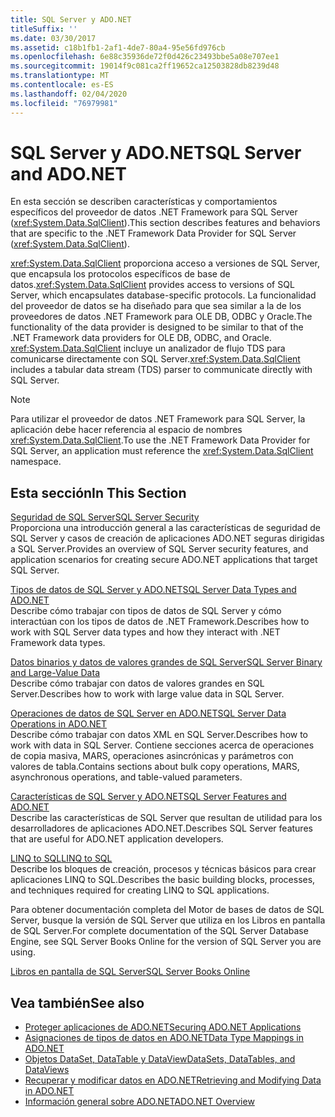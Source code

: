 ```yaml
---
title: SQL Server y ADO.NET
titleSuffix: ''
ms.date: 03/30/2017
ms.assetid: c18b1fb1-2af1-4de7-80a4-95e56fd976cb
ms.openlocfilehash: 6e88c35936de72f0d426c23493bbe5a08e707ee1
ms.sourcegitcommit: 19014f9c081ca2ff19652ca12503828db8239d48
ms.translationtype: MT
ms.contentlocale: es-ES
ms.lasthandoff: 02/04/2020
ms.locfileid: "76979981"
---
```

# <a name="sql-server-and-adonet"></a><span data-ttu-id="2c87e-102">SQL Server y ADO.NET</span><span class="sxs-lookup"><span data-stu-id="2c87e-102">SQL Server and ADO.NET</span></span>
<span data-ttu-id="2c87e-103">En esta sección se describen características y comportamientos específicos del proveedor de datos .NET Framework para SQL Server (<xref:System.Data.SqlClient>).</span><span class="sxs-lookup"><span data-stu-id="2c87e-103">This section describes features and behaviors that are specific to the .NET Framework Data Provider for SQL Server (<xref:System.Data.SqlClient>).</span></span>  
  
 <span data-ttu-id="2c87e-104"><xref:System.Data.SqlClient> proporciona acceso a versiones de SQL Server, que encapsula los protocolos específicos de base de datos.</span><span class="sxs-lookup"><span data-stu-id="2c87e-104"><xref:System.Data.SqlClient> provides access to versions of SQL Server, which encapsulates database-specific protocols.</span></span> <span data-ttu-id="2c87e-105">La funcionalidad del proveedor de datos se ha diseñado para que sea similar a la de los proveedores de datos .NET Framework para OLE DB, ODBC y Oracle.</span><span class="sxs-lookup"><span data-stu-id="2c87e-105">The functionality of the data provider is designed to be similar to that of the .NET Framework data providers for OLE DB, ODBC, and Oracle.</span></span> <span data-ttu-id="2c87e-106"><xref:System.Data.SqlClient> incluye un analizador de flujo TDS para comunicarse directamente con SQL Server.</span><span class="sxs-lookup"><span data-stu-id="2c87e-106"><xref:System.Data.SqlClient> includes a tabular data stream (TDS) parser to communicate directly with SQL Server.</span></span>  
  
> [!NOTE]
> <span data-ttu-id="2c87e-107">Para utilizar el proveedor de datos .NET Framework para SQL Server, la aplicación debe hacer referencia al espacio de nombres <xref:System.Data.SqlClient>.</span><span class="sxs-lookup"><span data-stu-id="2c87e-107">To use the .NET Framework Data Provider for SQL Server, an application must reference the <xref:System.Data.SqlClient> namespace.</span></span>  
  
## <a name="in-this-section"></a><span data-ttu-id="2c87e-108">Esta sección</span><span class="sxs-lookup"><span data-stu-id="2c87e-108">In This Section</span></span>  
 [<span data-ttu-id="2c87e-109">Seguridad de SQL Server</span><span class="sxs-lookup"><span data-stu-id="2c87e-109">SQL Server Security</span></span>](sql-server-security.md)  
 <span data-ttu-id="2c87e-110">Proporciona una introducción general a las características de seguridad de SQL Server y casos de creación de aplicaciones ADO.NET seguras dirigidas a SQL Server.</span><span class="sxs-lookup"><span data-stu-id="2c87e-110">Provides an overview of SQL Server security features, and application scenarios for creating secure ADO.NET applications that target SQL Server.</span></span>  
  
 [<span data-ttu-id="2c87e-111">Tipos de datos de SQL Server y ADO.NET</span><span class="sxs-lookup"><span data-stu-id="2c87e-111">SQL Server Data Types and ADO.NET</span></span>](sql-server-data-types.md)  
 <span data-ttu-id="2c87e-112">Describe cómo trabajar con tipos de datos de SQL Server y cómo interactúan con los tipos de datos de .NET Framework.</span><span class="sxs-lookup"><span data-stu-id="2c87e-112">Describes how to work with SQL Server data types and how they interact with .NET Framework data types.</span></span>  
  
 [<span data-ttu-id="2c87e-113">Datos binarios y datos de valores grandes de SQL Server</span><span class="sxs-lookup"><span data-stu-id="2c87e-113">SQL Server Binary and Large-Value Data</span></span>](sql-server-binary-and-large-value-data.md)  
 <span data-ttu-id="2c87e-114">Describe cómo trabajar con datos de valores grandes en SQL Server.</span><span class="sxs-lookup"><span data-stu-id="2c87e-114">Describes how to work with large value data in SQL Server.</span></span>  
  
 [<span data-ttu-id="2c87e-115">Operaciones de datos de SQL Server en ADO.NET</span><span class="sxs-lookup"><span data-stu-id="2c87e-115">SQL Server Data Operations in ADO.NET</span></span>](sql-server-data-operations.md)  
 <span data-ttu-id="2c87e-116">Describe cómo trabajar con datos XML en SQL Server.</span><span class="sxs-lookup"><span data-stu-id="2c87e-116">Describes how to work with data in SQL Server.</span></span> <span data-ttu-id="2c87e-117">Contiene secciones acerca de operaciones de copia masiva, MARS, operaciones asincrónicas y parámetros con valores de tabla.</span><span class="sxs-lookup"><span data-stu-id="2c87e-117">Contains sections about bulk copy operations, MARS, asynchronous operations, and table-valued parameters.</span></span>  
  
 [<span data-ttu-id="2c87e-118">Características de SQL Server y ADO.NET</span><span class="sxs-lookup"><span data-stu-id="2c87e-118">SQL Server Features and ADO.NET</span></span>](sql-server-features-and-adonet.md)  
 <span data-ttu-id="2c87e-119">Describe las características de SQL Server que resultan de utilidad para los desarrolladores de aplicaciones ADO.NET.</span><span class="sxs-lookup"><span data-stu-id="2c87e-119">Describes SQL Server features that are useful for ADO.NET application developers.</span></span>  
  
 [<span data-ttu-id="2c87e-120">LINQ to SQL</span><span class="sxs-lookup"><span data-stu-id="2c87e-120">LINQ to SQL</span></span>](./linq/index.md)  
 <span data-ttu-id="2c87e-121">Describe los bloques de creación, procesos y técnicas básicos para crear aplicaciones LINQ to SQL.</span><span class="sxs-lookup"><span data-stu-id="2c87e-121">Describes the basic building blocks, processes, and techniques required for creating LINQ to SQL applications.</span></span>  
  
 <span data-ttu-id="2c87e-122">Para obtener documentación completa del Motor de bases de datos de SQL Server, busque la versión de SQL Server que utiliza en los Libros en pantalla de SQL Server.</span><span class="sxs-lookup"><span data-stu-id="2c87e-122">For complete documentation of the SQL Server Database Engine, see SQL Server Books Online for the version of SQL Server you are using.</span></span>  
  
 [<span data-ttu-id="2c87e-123">Libros en pantalla de SQL Server</span><span class="sxs-lookup"><span data-stu-id="2c87e-123">SQL Server Books Online</span></span>](/sql/sql-server/sql-server-technical-documentation)  
  
## <a name="see-also"></a><span data-ttu-id="2c87e-124">Vea también</span><span class="sxs-lookup"><span data-stu-id="2c87e-124">See also</span></span>

- [<span data-ttu-id="2c87e-125">Proteger aplicaciones de ADO.NET</span><span class="sxs-lookup"><span data-stu-id="2c87e-125">Securing ADO.NET Applications</span></span>](../securing-ado-net-applications.md)
- [<span data-ttu-id="2c87e-126">Asignaciones de tipos de datos en ADO.NET</span><span class="sxs-lookup"><span data-stu-id="2c87e-126">Data Type Mappings in ADO.NET</span></span>](../data-type-mappings-in-ado-net.md)
- [<span data-ttu-id="2c87e-127">Objetos DataSet, DataTable y DataView</span><span class="sxs-lookup"><span data-stu-id="2c87e-127">DataSets, DataTables, and DataViews</span></span>](../dataset-datatable-dataview/index.md)
- [<span data-ttu-id="2c87e-128">Recuperar y modificar datos en ADO.NET</span><span class="sxs-lookup"><span data-stu-id="2c87e-128">Retrieving and Modifying Data in ADO.NET</span></span>](../retrieving-and-modifying-data.md)
- [<span data-ttu-id="2c87e-129">Información general sobre ADO.NET</span><span class="sxs-lookup"><span data-stu-id="2c87e-129">ADO.NET Overview</span></span>](../ado-net-overview.md)
